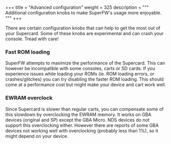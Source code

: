 +++
title = "Advanced configuration"
weight = 325
description = """
Additional configuration knobs to make SuperFW's usage more enjoyable.
"""
+++

There are certain configuration knobs that can help to get the most out of
your Supercard. Some of these knobs are experimental and can crash your
console. Tread with care!

### Fast ROM loading

SuperFW attempts to maximize the performance of the Supercard. This can however
be incompatible with some consoles, carts or SD cards. If you experience issues
while loading your ROMs (ie. ROM loading errors, or crashes/glitches) you can
try disabling the faster ROM loading. This should come at a performance cost
but might make your device and cart work well.

### EWRAM overclock

Since Supercard is slower than regular carts, you can compensate some of this
slowdown by overclocking the EWRAM memory. It works on GBA devices (original
and SP) except the GBA Micro. NDS devices do not support this overclocking either.
However there are reports of some GBA devices not working well with overclocking
(probably less than 1%), so it might depend on your device.


